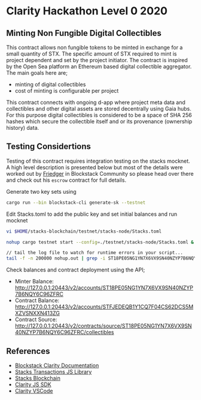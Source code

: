 # Clarity Hackathon Level 0 2020

## Minting Non Fungible Digital Collectibles

This contract allows non fungible tokens to be minted in exchange for a small quantity of STX.
The specific amount of STX required to mint is project dependent and set by the project initiator.
The contract is inspired by the Open Sea platform an Ethereum based digital collectible aggregator.
The main goals here are;

* minting of digital collectibles
* cost of minting is configurable per project

This contract connects with ongoing d-app  where project meta data and collectibles and other digital assets
are stored decentrally using Gaia hubs. For this purpose digital collectibles is considered to be a space of SHA 256 hashes
which secure the collectible itself and or its provenance (ownership history) data.

## Testing Considertions

Testing of this contract requires integration testing on the stacks mocknet. A high level description is presented below
but most of the details were worked out by  [Friedger](https://github.com/friedger/clarity-smart-contracts) in Blockstack Community
so please head over there and check out his `escrow` contract for full details.

Generate two key sets using

```bash
cargo run --bin blockstack-cli generate-sk --testnet
```

Edit Stacks.toml to add the public key and set initial balances and run mocknet

```bash
vi $HOME/stacks-blockchain/testnet/stacks-node/Stacks.toml

nohup cargo testnet start --config=./testnet/stacks-node/Stacks.toml &

// tail the log file to watch for runtime errors in your script...
tail -f -n 200000 nohup.out | grep -i ST18PE05NG1YN7X6VX9SN40NZYP7B6NQY6C96ZFRC
```

Check balances and contract deployment using the API;

* Minter Balance: http://127.0.0.1:20443/v2/accounts/ST18PE05NG1YN7X6VX9SN40NZYP7B6NQY6C96ZFRC
* Contract Balance: http://127.0.0.1:20443/v2/accounts/STFJEDEQB1Y1CQ7F04CS62DCS5MXZVSNXXN413ZG
* Contract Source: http://127.0.0.1:20443/v2/contracts/source/ST18PE05NG1YN7X6VX9SN40NZYP7B6NQY6C96ZFRC/collectibles

## References

* [Blockstack Clarity Documentation](https://docs.blockstack.org/core/smart/rpc-api.html)
* [Stacks Transactions JS Library](https://github.com/blockstack/stacks-transactions-js)
* [Stacks Blockchain](https://github.com/blockstack/stacks-blockchain)
* [Clarity JS SDK](https://github.com/blockstack/clarity-js-sdk)
* [Clarity VSCode](https://github.com/blockstack/clarity-vscode)